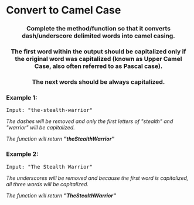 # Convert to Camel Case

<div align = "center">
  
<h3> Complete the method/function so that it converts dash/underscore delimited words into camel casing. </h3>
  <h3> The first word within the output should be capitalized only if the original word was capitalized (known as Upper Camel Case, also often referred to as Pascal case). </h3>
  <h3> The next words should be always capitalized. </h3>



</div>

<h3>Example 1:</h3>
<pre>
Input: "the-stealth-warrior" 
</pre>

<p>
<em>The dashes will be removed and only the first letters of "stealth" and "warrior" will be capitalized.
  
  The function will return <strong>"theStealthWarrior"</strong>
    </em>
</p>

<h3>Example 2:</h3>
<pre>
Input: "The_Stealth_Warrior" 
</pre>

<p>
<em>The underscores will be removed and because the first word is capitalized, all three words will be capitalized. 
  
  The function will return <strong>"TheStealthWarrior"</strong>
  </em>
</p>


<!--
<h3>Example 3:</h3>
<pre>
Input: [9, 8, 7, 6, 5, 4, 3, 2, 1, 0]
</pre>

<p>
<em>Given the rules from the prompt, the numbers 8, 6, 4, 2, and 0 will remain in their positions.
The positions of 9, 7, 5, 3, and 1 will have to be swapped and placed in ascending order due to the prompt.

<strong>The function will return [1, 8, 3, 6, 5, 4, 7, 2, 9, 0]</strong></em>

</p>
-->
